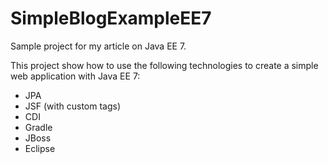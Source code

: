 # SimpleBlogExampleEE7
Sample project for my article on Java EE 7.

This project show how to use the following technologies to create a simple web application with Java EE 7:

*   JPA
*   JSF (with custom tags)
*   CDI
*   Gradle
*   JBoss
*   Eclipse
